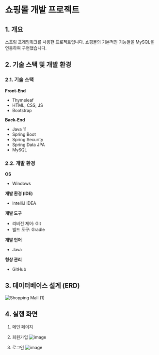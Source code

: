 # 쇼핑몰 개발 프로젝트

## 1. 개요
스프링 프레임워크를 사용한 프로젝트입니다. 쇼핑몰의 기본적인 기능들을 MySQL을 연동하여 구현했습니다.

## 2. 기술 스택 및 개발 환경
### 2.1. 기술 스택
**Front-End**
- Thymeleaf
- HTML, CSS, JS
- Bootstrap  


**Back-End**
- Java 11
- Spring Boot
- Spring Security
- Spring Data JPA
- MySQL   

### 2.2. 개발 환경
**OS**
- Windows  

**개발 환경 (IDE)**
- IntelliJ IDEA  

**개발 도구**
- 리비전 제어: Git
- 빌드 도구: Gradle  

**개발 언어**
- Java  

**형상 관리**
- GitHub

## 3. 데이터베이스 설계 (ERD)
![Shopping Mall (1)](https://user-images.githubusercontent.com/93713151/209469085-d85417eb-7cab-439f-941c-1d1ccd17a29f.png)

## 4. 실행 화면
1. 메인 페이지

2. 회원가입
![image](https://user-images.githubusercontent.com/93713151/210563800-5514d521-ec77-45f6-a1ce-055546d21399.png)  


3. 로그인
![image](https://user-images.githubusercontent.com/93713151/210563963-4289fd4d-8d25-46b5-ab57-3e7f13b0fef6.png)
